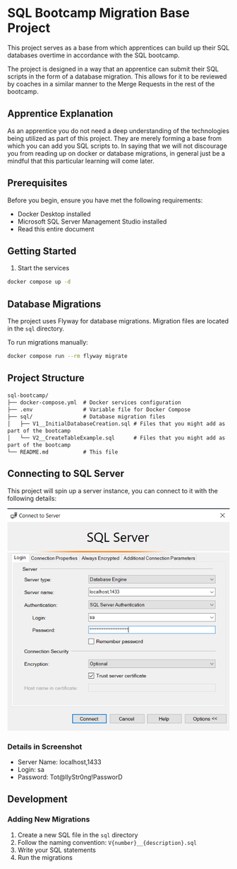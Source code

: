 # SQL Bootcamp Migration Base Project

This project serves as a base from which apprentices can build up their SQL databases overtime in accordance with the SQL bootcamp.

The project is designed in a way that an apprentice can submit their SQL scripts in the form of a database migration. This allows for it to be reviewed by coaches in a similar manner to the Merge Requests in the rest of the bootcamp.

## Apprentice Explanation

As an apprentice you do not need a deep understanding of the technologies being utilized as part of this project. They are merely forming a base from which you can add you SQL scripts to. In saying that we will not discourage you from reading up on docker or database migrations, in general just be a mindful that this particular learning will come later.

## Prerequisites

Before you begin, ensure you have met the following requirements:

- Docker Desktop installed
- Microsoft SQL Server Management Studio installed
- Read this entire document

## Getting Started

1. Start the services
```bash
docker compose up -d
```

## Database Migrations

The project uses Flyway for database migrations. Migration files are located in the `sql` directory.

To run migrations manually:
```bash
docker compose run --rm flyway migrate
```

## Project Structure

```
sql-bootcamp/
├── docker-compose.yml  # Docker services configuration
├── .env                # Variable file for Docker Compose
├── sql/                # Database migration files
│   ├── V1__InitialDatabaseCreation.sql # Files that you might add as part of the bootcamp
│   └── V2__CreateTableExample.sql      # Files that you might add as part of the bootcamp
└── README.md           # This file
```

## Connecting to SQL Server

This project will spin up a server instance, you can connect to it with the following details:

![Login Details Screenshot](/img/login-screenshot.png)

### Details in Screenshot

- Server Name: localhost,1433
- Login: sa
- Password: Tot@llyStr0ng!PassworD

## Development

### Adding New Migrations

1. Create a new SQL file in the `sql` directory
2. Follow the naming convention: `V{number}__{description}.sql`
3. Write your SQL statements
4. Run the migrations
